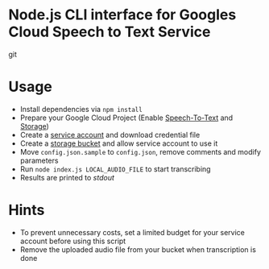 # Node.js CLI interface for Googles Cloud Speech to Text Service
git

# Usage

- Install dependencies via `npm install`
- Prepare your Google Cloud Project (Enable [Speech-To-Text](https://cloud.google.com/speech-to-text) and [Storage](https://cloud.google.com/storage))
- Create a [service account](https://cloud.google.com/iam/docs/service-accounts) and download credential file
- Create a [storage bucket](https://cloud.google.com/storage/docs/creating-buckets) and allow service account to use it
- Move `config.json.sample` to `config.json`, remove comments and modify parameters
- Run `node index.js LOCAL_AUDIO_FILE` to start transcribing
- Results are printed to *stdout*

# Hints

- To prevent unnecessary costs, set a limited budget for your service account before using this script
- Remove the uploaded audio file from your bucket when transcription is done


